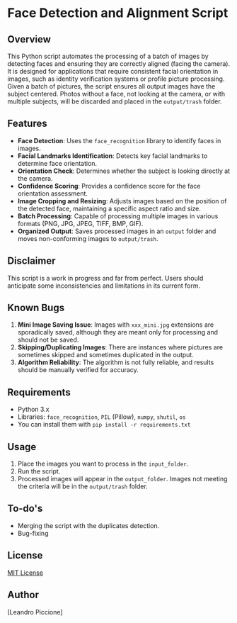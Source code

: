 # Face Detection and Alignment Script

## Overview
This Python script automates the processing of a batch of images by detecting faces and ensuring they are correctly aligned (facing the camera). It is designed for applications that require consistent facial orientation in images, such as identity verification systems or profile picture processing. Given a batch of pictures, the script ensures all output images have the subject centered. Photos without a face, not looking at the camera, or with multiple subjects, will be discarded and placed in the `output/trash` folder.

## Features
- **Face Detection**: Uses the `face_recognition` library to identify faces in images.
- **Facial Landmarks Identification**: Detects key facial landmarks to determine face orientation.
- **Orientation Check**: Determines whether the subject is looking directly at the camera.
- **Confidence Scoring**: Provides a confidence score for the face orientation assessment.
- **Image Cropping and Resizing**: Adjusts images based on the position of the detected face, maintaining a specific aspect ratio and size.
- **Batch Processing**: Capable of processing multiple images in various formats (PNG, JPG, JPEG, TIFF, BMP, GIF).
- **Organized Output**: Saves processed images in an `output` folder and moves non-conforming images to `output/trash`.

## Disclaimer
This script is a work in progress and far from perfect. Users should anticipate some inconsistencies and limitations in its current form.

## Known Bugs
1. **Mini Image Saving Issue**: Images with `xxx_mini.jpg` extensions are sporadically saved, although they are meant only for processing and should not be saved.
2. **Skipping/Duplicating Images**: There are instances where pictures are sometimes skipped and sometimes duplicated in the output.
3. **Algorithm Reliability**: The algorithm is not fully reliable, and results should be manually verified for accuracy.

## Requirements
- Python 3.x
- Libraries: `face_recognition`, `PIL` (Pillow), `numpy`, `shutil`, `os`
- You can install them with `pip install -r requirements.txt`

## Usage
1. Place the images you want to process in the `input_folder`.
2. Run the script.
3. Processed images will appear in the `output_folder`. Images not meeting the criteria will be in the `output/trash` folder.

## To-do's
- Merging the script with the duplicates detection.
- Bug-fixing

## License
[MIT License](https://opensource.org/licenses/MIT)

## Author
[Leandro Piccione]
